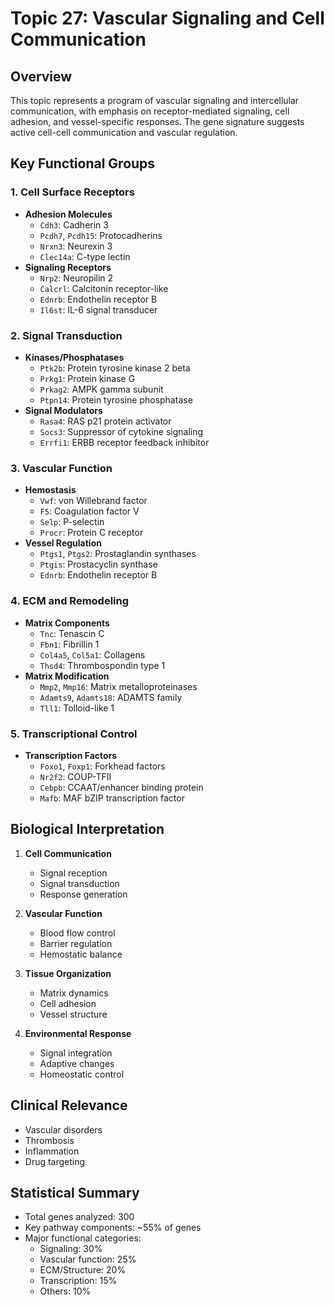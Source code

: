 # Topic 27: Vascular Signaling and Cell Communication

## Overview
This topic represents a program of vascular signaling and intercellular communication, with emphasis on receptor-mediated signaling, cell adhesion, and vessel-specific responses. The gene signature suggests active cell-cell communication and vascular regulation.

## Key Functional Groups

### 1. Cell Surface Receptors
- **Adhesion Molecules**
  - `Cdh3`: Cadherin 3
  - `Pcdh7`, `Pcdh15`: Protocadherins
  - `Nrxn3`: Neurexin 3
  - `Clec14a`: C-type lectin
- **Signaling Receptors**
  - `Nrp2`: Neuropilin 2
  - `Calcrl`: Calcitonin receptor-like
  - `Ednrb`: Endothelin receptor B
  - `Il6st`: IL-6 signal transducer

### 2. Signal Transduction
- **Kinases/Phosphatases**
  - `Ptk2b`: Protein tyrosine kinase 2 beta
  - `Prkg1`: Protein kinase G
  - `Prkag2`: AMPK gamma subunit
  - `Ptpn14`: Protein tyrosine phosphatase
- **Signal Modulators**
  - `Rasa4`: RAS p21 protein activator
  - `Socs3`: Suppressor of cytokine signaling
  - `Errfi1`: ERBB receptor feedback inhibitor

### 3. Vascular Function
- **Hemostasis**
  - `Vwf`: von Willebrand factor
  - `F5`: Coagulation factor V
  - `Selp`: P-selectin
  - `Procr`: Protein C receptor
- **Vessel Regulation**
  - `Ptgs1`, `Ptgs2`: Prostaglandin synthases
  - `Ptgis`: Prostacyclin synthase
  - `Ednrb`: Endothelin receptor B

### 4. ECM and Remodeling
- **Matrix Components**
  - `Tnc`: Tenascin C
  - `Fbn1`: Fibrillin 1
  - `Col4a5`, `Col5a1`: Collagens
  - `Thsd4`: Thrombospondin type 1
- **Matrix Modification**
  - `Mmp2`, `Mmp16`: Matrix metalloproteinases
  - `Adamts9`, `Adamts18`: ADAMTS family
  - `Tll1`: Tolloid-like 1

### 5. Transcriptional Control
- **Transcription Factors**
  - `Foxo1`, `Foxp1`: Forkhead factors
  - `Nr2f2`: COUP-TFII
  - `Cebpb`: CCAAT/enhancer binding protein
  - `Mafb`: MAF bZIP transcription factor

## Biological Interpretation

1. **Cell Communication**
   - Signal reception
   - Signal transduction
   - Response generation

2. **Vascular Function**
   - Blood flow control
   - Barrier regulation
   - Hemostatic balance

3. **Tissue Organization**
   - Matrix dynamics
   - Cell adhesion
   - Vessel structure

4. **Environmental Response**
   - Signal integration
   - Adaptive changes
   - Homeostatic control

## Clinical Relevance
- Vascular disorders
- Thrombosis
- Inflammation
- Drug targeting

## Statistical Summary
- Total genes analyzed: 300
- Key pathway components: ~55% of genes
- Major functional categories:
  - Signaling: 30%
  - Vascular function: 25%
  - ECM/Structure: 20%
  - Transcription: 15%
  - Others: 10% 